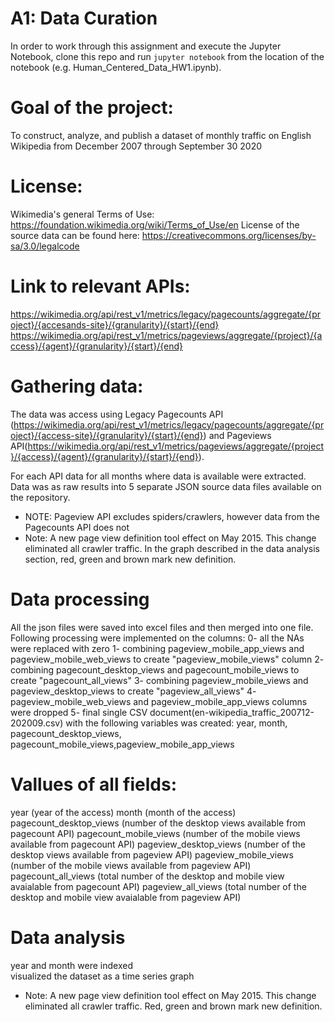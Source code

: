 # A1: Data Curation

In order to work through this assignment and execute the Jupyter Notebook, clone this repo and run `jupyter notebook` from the location of the notebook (e.g. Human_Centered_Data_HW1.ipynb).

# Goal of the project:
To construct, analyze, and publish a dataset of monthly traffic on English Wikipedia from December 2007 through September 30 2020

# License:
Wikimedia's general Terms of Use: https://foundation.wikimedia.org/wiki/Terms_of_Use/en
License of the source data can be found here: https://creativecommons.org/licenses/by-sa/3.0/legalcode

# Link to relevant APIs:
https://wikimedia.org/api/rest_v1/metrics/legacy/pagecounts/aggregate/{project}/{accesands-site}/{granularity}/{start}/{end}
https://wikimedia.org/api/rest_v1/metrics/pageviews/aggregate/{project}/{access}/{agent}/{granularity}/{start}/{end}

# Gathering data: 
The data was access using Legacy Pagecounts API (https://wikimedia.org/api/rest_v1/metrics/legacy/pagecounts/aggregate/{project}/{access-site}/{granularity}/{start}/{end}) and Pageviews API(https://wikimedia.org/api/rest_v1/metrics/pageviews/aggregate/{project}/{access}/{agent}/{granularity}/{start}/{end}).

For each API  data for all months where data is available were extracted. Data was as raw results into 5 separate JSON source data files available on the repository.

* NOTE: Pageview API excludes spiders/crawlers, however data from the Pagecounts API does not
* Note: A new page view definition tool effect on May 2015. This change eliminated all crawler traffic. In the graph described in the data analysis section, red, green and brown mark new definition.

# Data processing
All the json files were saved into excel files and then merged into one file. 
Following processing were implemented on the columns:
0- all the NAs were replaced with zero
1- combining pageview_mobile_app_views and pageview_mobile_web_views to create "pageview_mobile_views" column 
2- combining pagecount_desktop_views and pagecount_mobile_views to create "pagecount_all_views" 
3- combining pageview_mobile_views and pageview_desktop_views to create "pageview_all_views"
4- pageview_mobile_web_views and pageview_mobile_app_views columns were dropped
5- final  single CSV document(en-wikipedia_traffic_200712-202009.csv) with the following variables was created:
year, month, pagecount_desktop_views, pagecount_mobile_views,pageview_mobile_app_views

# Vallues of all fields:
year (year of the access)
month (month of the access)
pagecount_desktop_views (number of the desktop views available from pagecount API)
pagecount_mobile_views (number of the mobile views available from pagecount API)
pageview_desktop_views (number of the desktop views available from pageview API)
pageview_mobile_views (number of the mobile views available from pageview API)
pagecount_all_views (total number of the desktop and mobile view avaialable from pagecount API)
pageview_all_views (total number of the desktop and mobile view avaialable from pageview API)

# Data analysis
year and month were indexed  
visualized the dataset as a time series graph
* Note: A new page view definition tool effect on May 2015. This change eliminated all crawler traffic. Red, green and brown mark new definition.

